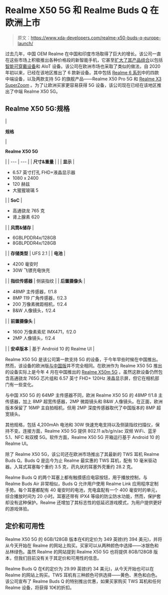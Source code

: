 # Realme X50 5G 和 Realme Buds Q 在欧洲上市

> 原文：<https://www.xda-developers.com/realme-x50-buds-q-europe-launch/>

过去几年，中国 OEM Realme 在中国和印度市场取得了巨大的增长。该公司一直在这些市场上积极推出各种价格段的新智能手机，它甚至[扩大了其产品组合](https://www.xda-developers.com/realme-expand-product-portfolio-india-aiot-lifestyle-products/)以包括[智能可穿戴设备](https://www.xda-developers.com/realme-launches-realme-tv-realme-watch-smartwatch-and-realme-buds-air-neo-in-india/)和 AIoT 设备。该公司在欧洲市场也采取了类似的做法，自 2020 年初以来，已经在该地区推出了 6 款新设备。其中包括 [Realme 6 系列](https://www.xda-developers.com/realme-6-6i-c3-mediatek-g90t-g80-g70/)中的四款中端设备，以及两款支持 5G 的旗舰产品——Realme X50 Pro 5G 和 [Realme X3 SuperZoom](https://www.xda-developers.com/realme-x3-qualcomm-snapdragon-855-120hz-display-listed-google-play-indias-bis/) 。为了让欧洲买家更容易获得 5G 设备，该公司现在已经在该地区推出了中端 Realme X50 5G。

## Realme X50 5G:规格

| 

**规格**

 | 

**Realme X50 5G**

 |
| --- | --- |
| **尺寸&重量** |  |
| **显示** | 

*   6.57 英寸打孔 FHD+液晶显示器
*   1080 x 2400
*   120 赫兹
*   大猩猩玻璃 5

 |
| **SoC** | 

*   高通骁龙 765 克
*   肾上腺素 620

 |
| **风筒&储存** | 

*   6GBLPDDR4x/128GB
*   8GBLPDDR4x/128GB

 |
| **存储类型** | UFS 2.1 |
| **电池** | 

*   4200 毫安时
*   30W 飞镖充电快充

 |
| **指纹传感器** | 侧装指纹 |
| **后置摄像头** | 

*   48MP 主传感器，f/1.8
*   8MP 119 广角传感器，f/2.3
*   200 万像素微距相机，f/2.4
*   B&W 人像镜头，f/2.4

 |
| **前置摄像头** | 

*   1600 万像素索尼 IMX471，f/2.0
*   2MP 人像镜头，f/2.4

 |
| **安卓版本** | 基于 Android 10 的 Realme UI |

Realme X50 5G 是该公司第一款支持 5G 的设备，于今年早些时候在中国推出。然而，该设备的欧洲版[与中国版](https://www.xda-developers.com/realme-x50-5g-snapdragon-765g-120hz-display-buds-q-launch-europe/)并不完全相同。在欧洲作为 Realme X50 5G 推出的设备实际上是今年 4 月在中国推出的 [Realme X50m 5G](https://www.xda-developers.com/realme-x50m-5g-120hz-display-snapdragon-765g-launched-china/) 。虽然这款设备仍然包含高通骁龙 765G 芯片组和 6.57 英寸 FHD+ 120Hz 液晶显示屏，但它在相机部门有一些变化。

与中国 X50 5G 的 64MP 主传感器不同，欧洲 Realme X50 5G 的 48MP f/1.8 主传感器，加上 8MP 超宽传感器，2MP 微距镜头和 B&W 人像镜头。在正面，欧洲版本保留了 16MP 主自拍相机，但用 2MP 深度传感器取代了中国版本的 8MP 超宽镜头。

其他规格，包括 4,200mAh 电池和 30W 快速充电支持以及侧装指纹扫描仪，保持不变。连接方面，Realme X50 5G 提供 802.11 a/b/g/n/ac 双频 WiFi、蓝牙 5.1、NFC 和双模 5G。软件方面，Realme X50 5G 开箱运行基于 Android 10 的 Realme UI。

除了 Realme X50 5G，该公司还在欧洲市场推出了其最新的 TWS 耳机 Realme Buds Q。Buds Q 是迄今为止 Realme 最实惠的 TWS 耳机，配有 10 毫米驱动器。入耳式耳塞每个重约 3.5 克，药丸状的耳塞外壳重约 28.2 克。

Realme Buds Q 的两个耳塞上都有触摸感应电容按钮，用于播放控制，与 Realme Buds Air 非常相似，Buds Q 允许用户使用 Realme Link 应用程序定制手势。每个耳塞都配有 40 毫安时的电池，充电盒配有一个 400 毫安时的单元，综合播放时间为 20 小时。耳塞还带有 IPX4 等级的防尘防水功能，然而，保护套却没有这种保护。Realme 还增加了其标志性的低延迟游戏模式，为用户提供更好的游戏体验。

## 定价和可用性

Realme X50 5G 的 6GB/128GB 版本在€的定价为 349 英镑(约 394 美元)，并将从今天开始在 Realme 的网站上购买。买家可以从两种颜色中选择——冰银色和丛林绿色。虽然 Realme 的网站提到 Realme X50 5G 也将提供 8GB/128GB 版本，但我们目前没有关于其定价和可用性的信息。

Realme Buds Q 在€的定价为 29.99 英镑(约 34 美元)，从今天开始也可以在 Realme 的网站上购买。TWS 耳机有三种颜色可供选择——黄色、黑色和白色。该公司宣布了 Realme Buds Q 的特别推出优惠，如果买家购买 TWS 耳机和任何 Realme 设备，将获得 10€的折扣。